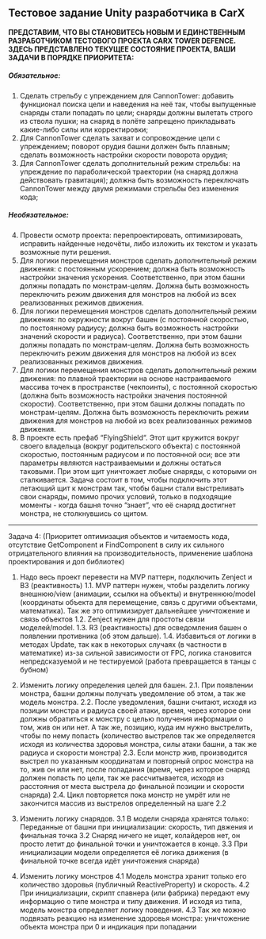## Тестовое задание Unity разработчика в CarX

**ПРЕДСТАВИМ, ЧТО ВЫ СТАНОВИТЕСЬ НОВЫМ И ЕДИНСТВЕННЫМ РАЗРАБОТЧИКОМ ТЕСТОВОГО ПРОЕКТА CARX TOWER DEFENCE. ЗДЕСЬ ПРЕДСТАВЛЕНО ТЕКУЩЕЕ СОСТОЯНИЕ ПРОЕКТА, ВАШИ ЗАДАЧИ В ПОРЯДКЕ ПРИОРИТЕТА:**

##### Обязательное:
1. Сделать стрельбу с упреждением для CannonTower: добавить функционал поиска цели и наведения на неё так, чтобы выпущенные снаряды стали попадать по цели; снаряды должны вылетать строго из ствола пушки; на снаряд в полёте запрещено прикладывать какие-либо силы или корректировки;
2. Для CannonTower сделать захват и сопровождение цели с упреждением; поворот орудия башни должен быть плавным; сделать возможность настройки скорости поворота орудия;
3. Для CannonTower сделать дополнительный режим стрельбы: на упреждение по параболической траектории (на снаряд должна действовать гравитация); должна быть возможность переключать CannonTower между двумя режимами стрельбы без изменения кода;

##### Необязательное:
4. Провести осмотр проекта: перепроектировать, оптимизировать, исправить найденные недочёты, либо изложить их текстом и указать возможные пути решения.
5. Для логики перемещения монстров сделать дополнительный режим движения: с постоянным ускорением; должна быть возможность настройки значения ускорения. Соответственно, при этом башни должны попадать по монстрам-целям. Должна быть возможность переключить режим движения для монстров на любой из всех реализованных режимов движения.
6. Для логики перемещения монстров сделать дополнительный режим движения: по окружности вокруг башен (с постоянной скоростью, по постоянному радиусу; должна быть возможность настройки значений скорости и радиуса). Соответственно, при этом башни должны попадать по монстрам-целям. Должна быть возможность переключить режим движения для монстров на любой из всех реализованных режимов движения.
7. Для логики перемещения монстров сделать дополнительный режим движения: по плавной траектории на основе настраиваемого массива точек в пространстве (чекпоинты), с постоянной скоростью (должна быть возможность настройки значения постоянной скорости). Соответственно, при этом башни должны попадать по монстрам-целям. Должна быть возможность переключить режим движения для монстров на любой из всех реализованных режимов движения.
8. В проекте есть префаб “FlyingShield“. Этот щит кружится вокруг своего владельца (вокруг родительского объекта) с постоянной скоростью, постоянным радиусом и по постоянной оси; все эти параметры являются настраиваемыми и должны остаться таковыми. При этом щит уничтожает любые снаряды, с которыми он сталкивается. Задача состоит в том, чтобы подключить этот летающий щит к монстрам так, чтобы башни стали выстреливать свои снаряды, помимо прочих условий, только в подходящие моменты - когда башня точно “знает”, что её снаряд достигнет монстра, не столкнувшись со щитом.

------------

Задача 4: (Приоритет оптимизация объектов и читаемость кода, отсутствие GetComponent и FindComponent в силу их сильного отрицательного влияния на производительность, применение шаблона проектирования и доп библиотек)
1. Надо весь проект перевести на MVP паттерн, подключить Zenject и B3 (реактивность) 
1.1. MVP паттерн нужен, чтобы разделить логику внешнюю/view (анимации, ссылки на объекты) и внутреннюю/model (координаты объекта для перемещение, связь с другими объектами, математика). Так же это оптимизирует дальнейшее уничтожение и связь объектов
1.2. Zenject нужен для простоты связи моделей/model.
1.3. R3 (реактивность) для осведомления башен о появлении противника (об этом дальше).
1.4. Избавиться от логики в методах Update, так как в некоторых случаях (в частности в математике) из-за сильной зависимости от FPC, логика становится непредсказуемой и не тестируемой (работа превращается в танцы с бубном)

2. Изменить логику определения целей для башен.
2.1. При появлении монстра, башни должны получать уведомление об этом, а так же модель монстра. 
2.2. После уведомления, башни считают, исходя из позиции монстра и радиуса своей атаки, время, через которое они должны обратиться к монстру с целью получения информации о том, жив он или нет. А так же, позицию, куда им нужно выстрелить, чтобы по нему попасть (количество выстрелов так же определяется исходя из количества здоровья монстра, силы атаки башни, а так же радиуса и скорости монстра)
2.3. Если монстр жив, производится выстрел по указанным координатам и повторный опрос монстра на то, жив он или нет, после попадания (время, через которое снаряд должен попасть по цели, так же рассчитывается, исходя из расстояния от места выстрела до финальной позиции и скорости снаряда)
2.4. Цикл повторяется пока монстр не умрёт или не закончится массив из выстрелов определенный на шаге 2.2

3. Изменить логику снарядов.
3.1 В модели снаряда хранятся только:
Переданные от башни при инициализации: скорость, тип двжения и финальная точка
3.2 Снаряд ничего не ищет, колайдеров нет, он просто летит до финальной точки и уничтожается в конце.
3.3 При инициализации модели определяется её логика движения (в финальной точке всегда идёт уничтожения снаряда)

4. Изменить логику монстров
4.1 Модель монстра хранит только его количество здоровья (публичный ReactiveProperty) и скорость.
4.2 При инициализации, скрипт спавнера (или фабрика) передают ему информацию о типе монстра и типу движения. И исходя из типа, модель монстра определяет логику поведения.
4.3 Так же можно подвязать реакцию на изменение здоровья монстра: уничтожение объекта монстра при 0 и индикация при попадании